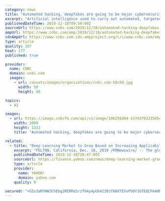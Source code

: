 ```yaml
---
category: news
title: "Automated hacking, deepfakes are going to be major cybersecurity threats in 2020"
excerpt: "Artificial intelligence used to carry out automated, targeted hacking is set to be ... to the U.S. carrying out a secret cyber operation against Iran after the latter's attacks on Saudi oil facilities. Beyond AI and deepfakes, there are a number of growing threats that security experts have predicted for 2020: Supply chain and third-party ..."
publishedDateTime: 2019-12-18T09:50:00Z
sourceUrl: https://www.cnbc.com/2019/12/18/automated-hacking-deepfakes-top-cybersecurity-threats-in-2020.html
ampUrl: https://www.cnbc.com/amp/2019/12/18/automated-hacking-deepfakes-top-cybersecurity-threats-in-2020.html
cdnAmpUrl: https://www-cnbc-com.cdn.ampproject.org/c/s/www.cnbc.com/amp/2019/12/18/automated-hacking-deepfakes-top-cybersecurity-threats-in-2020.html
type: article
quality: 167
heat: 177
published: true

provider:
  name: CNBC
  domain: cnbc.com
  images:
    - url: /assets/images/organizations/cnbc.com-50x50.jpg
      width: 50
      height: 50

topics:
  - AI

images:
  - url: https://image.cnbcfm.com/api/v1/image/106259364-1574370323505computerprogrammers.jpg?v=1574370371
    width: 2000
    height: 1333
    title: "Automated hacking, deepfakes are going to be major cybersecurity threats in 2020"

related:
  - title: "Deep Learning Market to Grow Based on Increasing Applicability in Automobiles & Healthcare Sectors Till 2025 | Million Insights"
    excerpt: "FELTON, California, Dec. 18, 2019 /PRNewswire/ -- The global Deep Learning Market is estimated to touch US$ 10.2 billion by the completion of the prediction period. The market was appreciated by US$ 272.0 million in the year 2016. Growing applicability in the self-governing automobiles and healthcare businesses is likely to add considerably to ..."
    publishedDateTime: 2019-12-18T20:47:00Z
    sourceUrl: https://finance.yahoo.com/news/deep-learning-market-grow-based-102000833.html
    type: article
    provider:
      name: YAHOO!
      domain: yahoo.com
    quality: 0

secured: "+G2o3aM7HW3ChEbg2RERRoSrzf94y4pUb4II0zY80XTEVvPSOY1GfEQCFm40Mj6FwtpGWfp7nrhe6sne4U213r2t3XCLeF8hg5sT87pumiIHE0LuZpiHSAUD7NGp7n8QQfOfwDyp/9Mu2xVOkmr5zp3MiFTZcpik4t8w9mAuzNz6eLjM1972EVcuFVl2gM2rfcH3Qgo6i6Yu0Fcz12AFrCURLtzgdeerMdTmQrZGAZpyknQ41TVnW8+xCVttC81kG0bantfghFgZJBungzbbAA==;v6NQm6scb7R+xKLKmmjwKw=="
---
```


